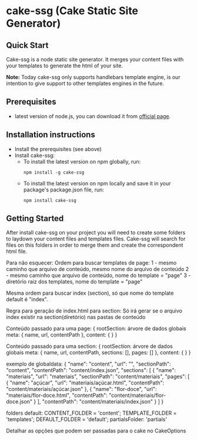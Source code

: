 # **cake-ssg (Cake Static Site Generator)**

## Quick Start
Cake-ssg is a node static site generator. It merges your content files with your templates to generate the html of your site.

**Note:** Today cake-ssg only supports handlebars template engine, is our intention to give support to other templates engines in the future.

## Prerequisites
* latest version of node.js, you can download it from [official page](https://nodejs.org/en/).

## Installation instructions
* Install the prerequisites (see above)
* Install cake-ssg:
  * To install the latest version on npm globally, run:
    ```
    npm install -g cake-ssg
    ```
  * To install the latest version on npm locally and save it in your package's package.json file, run:
    ```
    npm install cake-ssg
    ```
  
## Getting Started
After install cake-ssg on your project you will need to create some folders to laydown your content files and templates files. Cake-ssg will search for files on this folders in order to merge them and create the correspondent html file.

Para não esquecer:
Ordem para buscar templates de page:
  1 - mesmo caminho que arquivo de conteúdo, mesmo nome do arquivo de conteúdo
  2 - mesmo caminho que arquivo de conteúdo, nome do template = "page"
  3 - diretório raiz dos templates, nome do template = "page"

Mesma ordem para buscar index (section), só que nome do template default é "index".

Regra para geração de index.html para section:
  Só irá gerar se o arquivo index existir na section(diretório) nas pastas de conteúdo

Conteúdo passado para uma page: 
{
  rootSection: árvore de dados globais
  meta: {
    name, 
    url,
    contentPath
  }, 
  content: {
    <!-- conteúdo do arquivo de index da section -->
  }
}

Conteúdo passado para uma section: 
{
  rootSection: árvore de dados globais
  meta: {
    name, 
    url,
    contentPath,
    sections: [], <!-- lista de meta section filhas -->
    pages: [] <!-- lista de meta pages filhas --> 
  }, 
  content: {
    <!-- conteúdo do arquivo de index da section -->
  }
}

exemplo de globaldata:
{
  "name": "content",
  "url": "",
  "sectionPath": "content",
  "contentPath": "content/index.json",
  "sections": [
    {
      "name": "materiais",
      "url": "materiais",
      "sectionPath": "content/materiais",
      "pages": [
        {
          "name": "açúcar",
          "url": "materiais/açúcar.html",
          "contentPath": "content/materiais/açúcar.json"
        },
        {
          "name": "flor-doce",
          "url": "materiais/flor-doce.html",
          "contentPath": "content/materiais/flor-doce.json"
        }
      ],
      "contentPath": "content/materiais/index.json"
    }
  ]
}

folders default:
  CONTENT_FOLDER = 'content';
  TEMPLATE_FOLDER = 'templates';
  DEFAULT_FOLDER = 'default';
  partialsFolder: 'partials' <!-- específico do handlebars -->

Detalhar as opções que podem ser passadas para o cake no CakeOptions


 